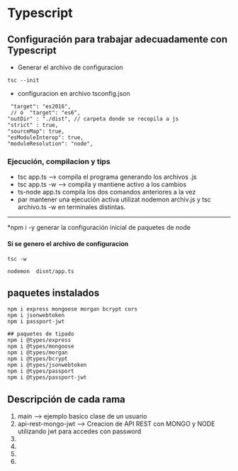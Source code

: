 # Typescript 
## Configuración para trabajar adecuadamente con Typescript
* Generar el archivo de configuracion 
```
tsc --init
```
* configuracion en archivo tsconfig.json
```
 "target": "es2016", 
 // ó  "target": "es6",
"outDir" : "./dist", // carpeta donde se recopila a js
"strict" : true,
"sourceMap": true,
"esModuleInterop": true,
"moduleResolution": "node",
```
### Ejecución, compilacion y tips
* tsc app.ts --> compila el programa generando los archivos .js
* tsc app.ts -w --> compila y mantiene activo a los cambios
* ts-node app.ts compila los dos comandos anteriores a la vez
* par mantener una ejecución activa utilizat nodemon archiv.js y tsc archivo.ts -w en terminales distintas.
***
*npm i -y generar la configuración inicial de paquetes de node 
#### Si se genero el archivo de configuracion
```
tsc -w 
```
```
nodemon  disnt/app.ts 
```

## paquetes instalados
```
npm i express mongoose morgan bcrypt cors
npm i jsonwebtoken 
npm i passport-jwt

````
```
## paquetes de tipado
npm i @types/express
npm i @types/mongoose
npm i @types/morgan
npm i @types/bcrypt
npm i @types/jsonwebtoken
npm i @types/passport
npm i @types/passport-jwt

``` 

## Descripción de cada rama
1. main --> ejemplo basico clase de un usuario 
2. api-rest-mongo-jwt --> Creacion de API REST con MONGO y NODE utilizando jwt para accedes con password
3.
4.
5.
6.


